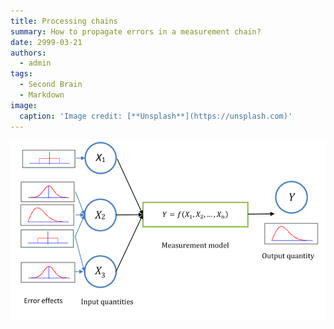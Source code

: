 ```yaml
---
title: Processing chains
summary: How to propagate errors in a measurement chain? 
date: 2999-03-21
authors:
  - admin
tags:
  - Second Brain
  - Markdown
image:
  caption: 'Image credit: [**Unsplash**](https://unsplash.com)'
---
```


![img.png](img.png)